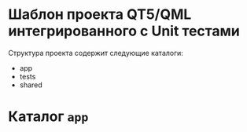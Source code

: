 # Шаблон проекта QT5/QML интегрированного с Unit тестами

Структура проекта содержит следующие каталоги:

- app
- tests
- shared
# Каталог ``app``

